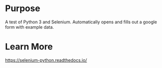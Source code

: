 # Purpose
A test of Python 3 and Selenium. Automatically opens and fills out a google form with example data.

# Learn More
https://selenium-python.readthedocs.io/
